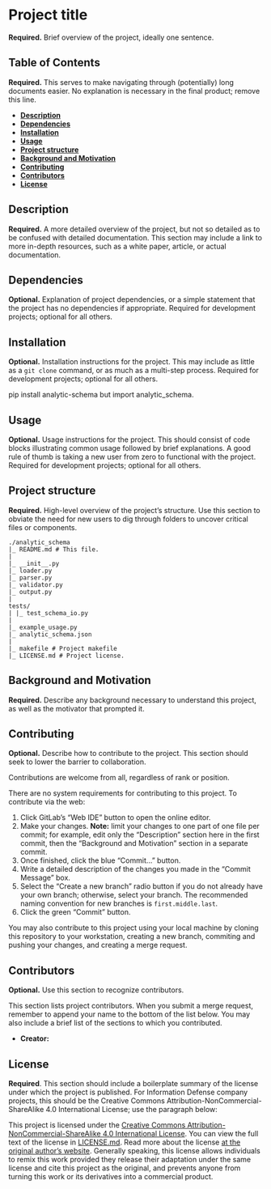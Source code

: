 # Project title

**Required.** Brief overview of the project, ideally one sentence.

## Table of Contents

**Required.** This serves to make navigating through (potentially) long documents easier. No explanation is necessary in the final product; remove this line.

* [**Description**](#description)
* [**Dependencies**](#dependencies)
* [**Installation**](#installation)
* [**Usage**](#usage)
* [**Project structure**](#project-structure)
* [**Background and Motivation**](#background-and-motivation)
* [**Contributing**](#contributing)
* [**Contributors**](#contributors)
* [**License**](#license)

## Description

**Required.** A more detailed overview of the project, but not so detailed as to be confused with detailed documentation. This section may include a link to more in-depth resources, such as a white paper, article, or actual documentation.

## Dependencies

**Optional.** Explanation of project dependencies, or a simple statement that the project has no dependencies if appropriate. Required for development projects; optional for all others.

## Installation

**Optional.** Installation instructions for the project. This may include as little as a ``git clone`` command, or as much as a multi-step process. Required for development projects; optional for all others.

pip install analytic-schema but import analytic_schema.

## Usage

**Optional.** Usage instructions for the project. This should consist of code blocks illustrating common usage followed by brief explanations. A good rule of thumb is taking a new user from zero to functional with the project. Required for development projects; optional for all others.

## Project structure

**Required.** High-level overview of the project’s structure. Use this section to obviate the need for new users to dig through folders to uncover critical files or components.

```
./analytic_schema
|_ README.md # This file.
|
|_ __init__.py
|_ loader.py
|_ parser.py
|_ validator.py
|_ output.py
|
tests/
| |_ test_schema_io.py
|
|_ example_usage.py
|_ analytic_schema.json
|
|_ makefile # Project makefile
|_ LICENSE.md # Project license.
```

## Background and Motivation

**Required.** Describe any background necessary to understand this project, as well as the motivator that prompted it.

## Contributing

**Optional.** Describe how to contribute to the project. This section should seek to lower the barrier to collaboration.

Contributions are welcome from all, regardless of rank or position.

There are no system requirements for contributing to this project. To contribute via the web:

1. Click GitLab’s “Web IDE” button to open the online editor.
2. Make your changes. **Note:** limit your changes to one part of one file per commit; for example, edit only the “Description” section here in the first commit, then the “Background and Motivation” section in a separate commit.
3. Once finished, click the blue “Commit...” button.
4. Write a detailed description of the changes you made in the “Commit Message” box.
5. Select the “Create a new branch” radio button if you do not already have your own branch; otherwise, select your branch. The recommended naming convention for new branches is ``first.middle.last``.
6. Click the green “Commit” button.

You may also contribute to this project using your local machine by cloning this repository to your workstation, creating a new branch, commiting and pushing your changes, and creating a merge request.

## Contributors

**Optional.** Use this section to recognize contributors.

This section lists project contributors. When you submit a merge request, remember to append your name to the bottom of the list below. You may also include a brief list of the sections to which you contributed.

* **Creator:** 

## License

**Required**. This section should include a boilerplate summary of the license under which the project is published. For Information Defense company projects, this should be the Creative Commons Attribution-NonCommercial-ShareAlike 4.0 International License; use the paragraph below:

This project is licensed under the [Creative Commons Attribution-NonCommercial-ShareAlike 4.0 International License](https://creativecommons.org/licenses/by-nc-sa/4.0/). You can view the full text of the license in [LICENSE.md](./LICENSE.md). Read more about the license [at the original author’s website](https://zacs.site/disclaimers.html). Generally speaking, this license allows individuals to remix this work provided they release their adaptation under the same license and cite this project as the original, and prevents anyone from turning this work or its derivatives into a commercial product.
